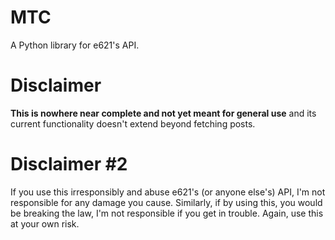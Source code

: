 MTC
======
A Python library for e621's API.

Disclaimer
===========
**This is nowhere near complete and not yet meant for general use** and its current functionality doesn't extend beyond 
fetching posts.

Disclaimer #2
==============
If you use this irresponsibly and abuse e621's (or anyone else's) API, I'm not responsible for any damage you cause. 
Similarly, if by using this, you would be breaking the law, I'm not responsible if you get in trouble. Again, use this 
at your own risk.